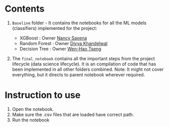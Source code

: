 
# Contents

1) `Baseline` folder - It contains the notebooks for all the ML models (classifiers) implemented for the project:
	* XGBoost : Owner [Nancy Saxena](https://github.com/NancyS1)
	* Random Forest : Owner [Divya Khandelwal](https://github.com/divyaKh)
	* Decision Tree : Owner [Wen-Hao Tseng](https://github.com/Wenhao-Tseng)

2) The `final_notebook` contains all the important steps from the project lifecycle (data science lifecycle). It is an compilation of code that has been implemented in all other folders combined. Note: It might not cover everything, but it directs to parent notebook wherever required.

# Instruction to use

1) Open the notebook.
2) Make sure the .csv files that are loaded have correct path.
3) Run the notebook

